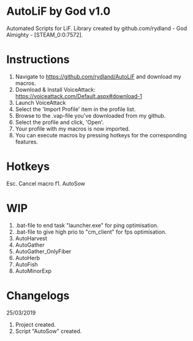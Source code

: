 # AutoLiF by God v1.0
Automated Scripts for LiF. Library created by github.com/rydland - God Almighty - [STEAM_0:0:7572].
# Instructions
1. Navigate to https://github.com/rydland/AutoLiF and download my macros.
1. Download & Install VoiceAttack: https://voiceattack.com/Default.aspx#download-1
2. Launch VoiceAttack
3. Select the 'Import Profile' item in the profile list.
4. Browse to the .vap-file you've downloaded from my github.
5. Select the profile and click, 'Open'.
6. Your profile with my macros is now imported.
7. You can execute macros by pressing hotkeys for the corresponding features.
# Hotkeys
Esc. Cancel macro
f1. AutoSow
# WIP
1. .bat-file to end task "launcher.exe" for ping optimisation.
2. .bat-file to give high prio to "cm_client" for fps optimisation.
3. AutoHarvest
4. AutoGather
5. AutoGather_OnlyFiber
6. AutoHerb
7. AutoFish
8. AutoMinorExp
# Changelogs
25/03/2019
1. Project created.
2. Script "AutoSow" created.
